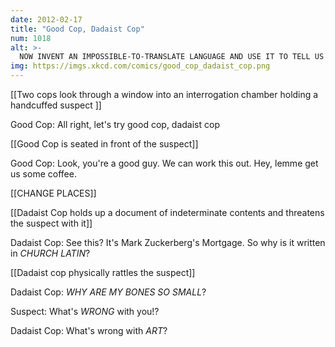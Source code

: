 ```yaml
---
date: 2012-02-17
title: "Good Cop, Dadaist Cop"
num: 1018
alt: >-
  NOW INVENT AN IMPOSSIBLE-TO-TRANSLATE LANGUAGE AND USE IT TO TELL US WHERE THE MONEY IS.
img: https://imgs.xkcd.com/comics/good_cop_dadaist_cop.png
---
```

[[Two cops look through a window into an interrogation chamber holding a handcuffed suspect ]]

Good Cop: All right, let's try good cop, dadaist cop

[[Good Cop is seated in front of the suspect]]

Good Cop: Look, you're a good guy. We can work this out. Hey, lemme get us some coffee.

[[CHANGE PLACES]]

[[Dadaist Cop holds up a document of indeterminate contents and threatens the suspect with it]]

Dadaist Cop: See this? It's Mark Zuckerberg's Mortgage.  So why is it written in *CHURCH LATIN*?

[[Dadaist cop physically rattles the suspect]]

Dadaist Cop: *WHY ARE MY BONES SO SMALL*?

Suspect: What's *WRONG* with you!?

Dadaist Cop: What's wrong with *ART*?

